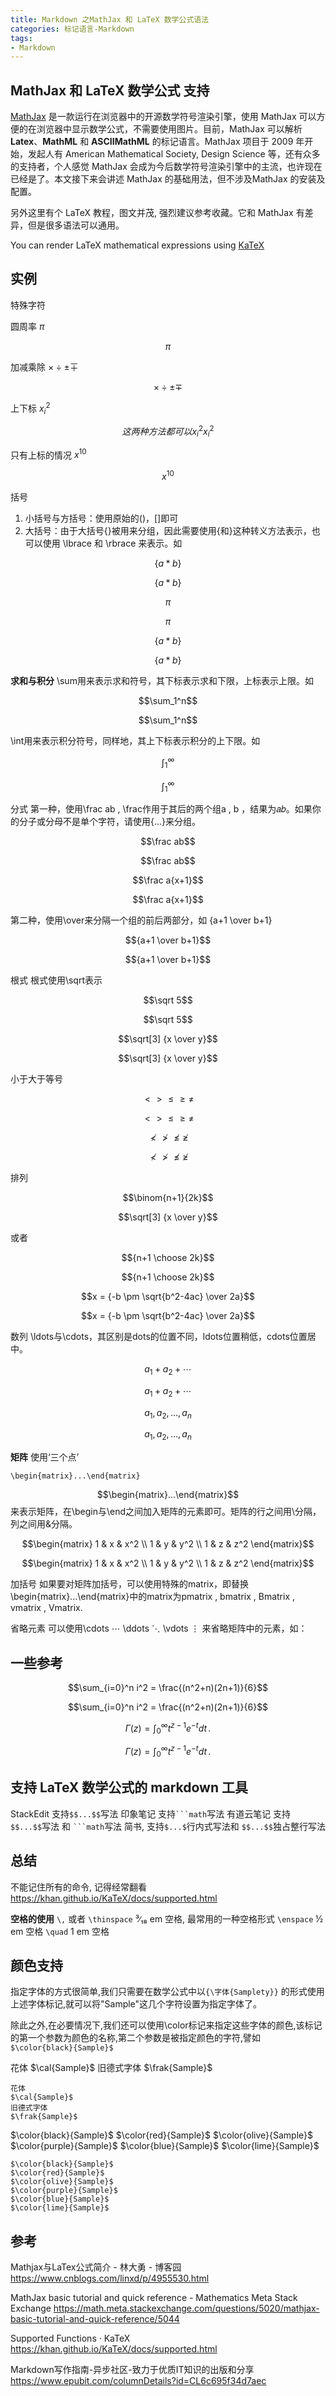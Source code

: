 ```yaml
---
title: Markdown 之MathJax 和 LaTeX 数学公式语法
categories: 标记语言-Markdown
tags:
- Markdown
---
```


## MathJax 和 LaTeX 数学公式 支持

[MathJax](https://www.mathjax.org/) 是一款运行在浏览器中的开源数学符号渲染引擎，使用 MathJax 可以方便的在浏览器中显示数学公式，不需要使用图片。目前，MathJax 可以解析 **Latex**、**MathML** 和 **ASCIIMathML** 的标记语言。MathJax 项目于 2009 年开始，发起人有 American Mathematical Society, Design Science 等，还有众多的支持者，个人感觉 MathJax 会成为今后数学符号渲染引擎中的主流，也许现在已经是了。本文接下来会讲述 MathJax 的基础用法，但不涉及MathJax 的安装及配置。

另外这里有个 LaTeX 教程，图文并茂, 强烈建议参考收藏。它和 MathJax 有差异，但是很多语法可以通用。

You can render LaTeX mathematical expressions using [KaTeX](https://khan.github.io/KaTeX/)

## 实例

特殊字符

圆周率 $\pi$

```math
\pi
```

加减乘除  $\times \div \pm \mp$

```math
\times \div \pm \mp
```

上下标 $x_i^2$

```math
这两种方法都可以
x_i^2

x^2_i
```

只有上标的情况 $x^{10}$

```math
x^{10}
```

括号

1. 小括号与方括号：使用原始的()，[]即可
2. 大括号：由于大括号{}被用来分组，因此需要使用\{和\}这种转义方法表示，也可以使用 \lbrace 和 \rbrace 来表示。如

```math
\{a*b\}
```

$$\{a*b\}$$

```math
\pi
```

$$\pi$$

```math
\lbrace a*b \rbrace
```

$$\lbrace a*b \rbrace$$

**求和与积分**
\sum用来表示求和符号，其下标表示求和下限，上标表示上限。如

```math
\sum_1^n
```

$$\sum_1^n$$

\int用来表示积分符号，同样地，其上下标表示积分的上下限。如

```math
\int_1^\infty
```

$$\int_1^\infty$$

分式
第一种，使用\frac ab , \frac作用于其后的两个组a , b ，结果为𝑎𝑏。如果你的分子或分母不是单个字符，请使用{...}来分组。

```math
\frac ab
```

$$\frac ab$$

```math
\frac a{x+1}
```

$$\frac a{x+1}$$

第二种，使用\over来分隔一个组的前后两部分，如 {a+1 \over b+1}

```math
{a+1 \over b+1}
```

$${a+1 \over b+1}$$

根式
根式使用\sqrt表示

```math
\sqrt 5
```

$$\sqrt 5$$

```math
\sqrt[3] {x \over y}
```

$$\sqrt[3] {x \over y}$$

小于大于等号

```math
\lt \gt \le \ge \neq
```

$$\lt \gt \le \ge \neq$$

```math
\not\lt \not\gt \not\le \not\ge
```

$$\not\lt \not\gt \not\le \not\ge$$

排列

```math
\binom{n+1}{2k}
```

$$\sqrt[3] {x \over y}$$

或者

```math
{n+1 \choose 2k}
```

$${n+1 \choose 2k}$$

```math
x = {-b \pm \sqrt{b^2-4ac} \over 2a}
```

$$x = {-b \pm \sqrt{b^2-4ac} \over 2a}$$

数列
 \ldots与\cdots，其区别是dots的位置不同，ldots位置稍低，cdots位置居中。

```math
a_1 + a_2 + \cdots
```

$$a_1 + a_2 + \cdots$$

```math
a_1,\,a_2, \ldots, a_n
```

$$a_1,\,a_2, \ldots, a_n$$

**矩阵**
使用‘三个点’

```
\begin{matrix}...\end{matrix}
```

$$\begin{matrix}...\end{matrix}$$来表示矩阵，在\begin与\end之间加入矩阵的元素即可。矩阵的行之间用\\分隔，列之间用&分隔。

```math
\begin{matrix} 1 & x & x^2 \\ 1 & y & y^2 \\ 1 & z & z^2 \end{matrix}
```

$$\begin{matrix} 1 & x & x^2 \\ 1 & y & y^2 \\ 1 & z & z^2 \end{matrix}$$

加括号
如果要对矩阵加括号，可以使用特殊的matrix，即替换\begin{matrix}...\end{matrix}中的matrix为pmatrix , bmatrix , Bmatrix , vmatrix , Vmatrix.

省略元素
可以使用\cdots ⋯ \ddots ⋱ \vdots ⋮ 来省略矩阵中的元素，如：

## 一些参考

```math
\sum_{i=0}^n i^2 = \frac{(n^2+n)(2n+1)}{6}
```

$$\sum_{i=0}^n i^2 = \frac{(n^2+n)(2n+1)}{6}$$

```math
\Gamma(z) = \int_0^\infty t^{z-1}e^{-t}dt\,.
```

$$\Gamma(z) = \int_0^\infty t^{z-1}e^{-t}dt\,.$$

## 支持 LaTeX 数学公式的 markdown 工具

StackEdit 支持`$$...$$`写法
印象笔记 支持` ```math `写法
有道云笔记 支持`$$...$$`写法 和 ` ```math `写法
简书, 支持`$...$`行内式写法和 `$$...$$`独占整行写法

## 总结

不能记住所有的命令, 记得经常翻看
<https://khan.github.io/KaTeX/docs/supported.html>

**空格的使用**
`\,` 或者 `\thinspace` ³∕₁₈ em 空格, 最常用的一种空格形式
`\enspace` ½ em 空格
`\quad` 1 em 空格

## 颜色支持

指定字体的方式很简单,我们只需要在数学公式中以`{\字体{Samplety}}` 的形式使用上述字体标记,就可以将"Sample"这几个字符设置为指定字体了。

除此之外,在必要情况下,我们还可以使用\color标记来指定这些字体的颜色,该标记的第一个参数为颜色的名称,第二个参数是被指定颜色的字符,譬如 `$\color{black}{Sample}$`

花体
$\cal{Sample}$
旧德式字体
$\frak{Sample}$

```text
花体
$\cal{Sample}$
旧德式字体
$\frak{Sample}$
```

$\color{black}{Sample}$
$\color{red}{Sample}$
$\color{olive}{Sample}$
$\color{purple}{Sample}$
$\color{blue}{Sample}$
$\color{lime}{Sample}$

```text
$\color{black}{Sample}$
$\color{red}{Sample}$
$\color{olive}{Sample}$
$\color{purple}{Sample}$
$\color{blue}{Sample}$
$\color{lime}{Sample}$
```

## 参考

Mathjax与LaTex公式简介 - 林大勇 - 博客园
<https://www.cnblogs.com/linxd/p/4955530.html>

MathJax basic tutorial and quick reference - Mathematics Meta Stack Exchange
<https://math.meta.stackexchange.com/questions/5020/mathjax-basic-tutorial-and-quick-reference/5044>

Supported Functions · KaTeX
<https://khan.github.io/KaTeX/docs/supported.html>

Markdown写作指南-异步社区-致力于优质IT知识的出版和分享
<https://www.epubit.com/columnDetails?id=CL6c695f34d7aec>
